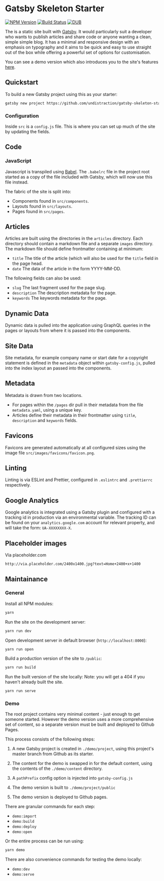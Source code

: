 # Gatsby Skeleton Starter

[![NPM
Version](https://img.shields.io/npm/v/gatsby-skeleton-starter.svg)](https://www.npmjs.com/package/styled-mq)
[![Build
Status](https://img.shields.io/travis/Undistraction/gatsby-skeleton-starter.svg)](https://travis-ci.org/Undistraction/styled-mq)
[![DUB](https://img.shields.io/dub/l/vibe-d.svg)](./LICENSE.md)

The is a static site built with [Gatsby](https://www.gatsbyjs.org/). It would
particularly suit a developer who wants to publish articles and share code or
anyone wanting a clean, simple simple blog. It has a minimal and responsive
design with an emphasis on typography and it aims to be quick and easy to use
straight out of the box while offering a powerful set of options for
customisation.

You can see a demo version which also introduces you to the site's features
[here](https://undistraction.github.io/gatsby-skeleton-starter/articles).

## Quickstart

To build a new Gatsby project using this as your starter:

```bash
gatsby new project https://github.com/undistraction/gatsby-skeleton-starter
```

### Configuration

Inside `src` is a `config.js` file. This is where you can set up much of the
site by updating the fields.

## Code

### JavaScript

Javascript is transpiled using [Babel](https://babeljs.io/). The `.babelrc` file
in the project root started as a copy of the file included with Gatsby, which
will now use this file instead.

The fabric of the site is split into:

* Components found in `src/components`.
* Layouts found in `src/layouts`.
* Pages found in `src/pages`.

## Articles

Articles are built using the directories in the `articles` directory. Each
directory should contain a markdown file and a separate `images` directory. The
markdown file should define frontmatter containing at minimum:

* `title` The title of the article (which will also be used for the `title`
  field in the page head.
* `date` The data of the article in the form YYYY-MM-DD.

The following fields can also be used:

* `slug` The last fragment used for the page slug.
* `description` The description metadata for the page.
* `keywords` The keywords metadata for the page.

## Dynamic Data

Dynamic data is pulled into the application using GraphQL queries in the pages
or layouts from where it is passed into the components.

## Site Data

Site metadata, for example company name or start date for a copyright statement
is defined in the `metadata` object within `gatsby-config.js`, pulled into the
index layout an passed into the components.

## Metadata

Metadata is drawn from two locations.

* For pages within the `/pages` dir pull in their metadata from the file
  `metadata.yaml`, using a unique key.
* Articles define their metadata in their frontmatter using `title`,
  `description` and `keywords` fields.

## Favicons

Favicons are generated automatically at all configured sizes using the image
file `src/images/favicons/favicon.png`.

## Linting

Linting is via ESLint and Prettier, configured in `.eslintrc` and `.prettierrc`
respectively.

## Google Analytics

Google analytics is integrated using a Gatsby plugin and configured with a
tracking id in production via an environmental variable. The tracking ID can be
found on your `analytics.google.com` account for relevant property, and will
take the form: `UA-XXXXXXXX-X`.

## Placeholder images

Via placeholder.com

```
http://via.placeholder.com/2400x1400.jpg?text=Home+2400+x+1400
```

## Maintainance

### General

Install all NPM modules:

```bash
yarn
```

Run the site on the development server:

```bash
yarn run dev
```

Open development server in default browser (`http://localhost:8000`):

```bash
yarn run open
```

Build a production version of the site to `/public`:

```bash
yarn run build
```

Run the built version of the site locally: Note: you will get a 404 if you
haven't already built the site.

```bash
yarn run serve
```

### Demo

The root project contains very minimal content - just enough to get someone
started. However the demo version uses a more comprehensive set of content, so a
separate version must be built and deployed to Github Pages.

This process consists of the following steps:

1. A new Gatsby project is created in `./demo/project`, using this project's
   master branch from Github as its starter.

2. The content for the demo is swapped in for the default content, using the
   contents of the `./demo/content` directory.

3. A `pathPrefix` config option is injected into `gatsby-config.js`

4. The demo version is built to `./demo/project/public`

5. The demo version is deployed to Github pages.

There are granular commands for each step:

* `demo:import`
* `demo:build`
* `demo:deploy`
* `demo:open`

Or the entire process can be run using:

```bash
yarn demo
```

There are also convenience commands for testing the demo locally:

* `demo:dev`
* `demo:serve`
